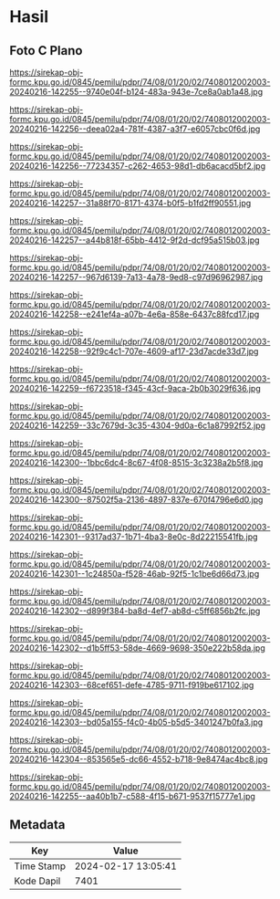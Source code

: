 # Hasil

## Foto C Plano

https://sirekap-obj-formc.kpu.go.id/0845/pemilu/pdpr/74/08/01/20/02/7408012002003-20240216-142255--9740e04f-b124-483a-943e-7ce8a0ab1a48.jpg

https://sirekap-obj-formc.kpu.go.id/0845/pemilu/pdpr/74/08/01/20/02/7408012002003-20240216-142256--deea02a4-781f-4387-a3f7-e6057cbc0f6d.jpg

https://sirekap-obj-formc.kpu.go.id/0845/pemilu/pdpr/74/08/01/20/02/7408012002003-20240216-142256--77234357-c262-4653-98d1-db6acacd5bf2.jpg

https://sirekap-obj-formc.kpu.go.id/0845/pemilu/pdpr/74/08/01/20/02/7408012002003-20240216-142257--31a88f70-8171-4374-b0f5-b1fd2ff90551.jpg

https://sirekap-obj-formc.kpu.go.id/0845/pemilu/pdpr/74/08/01/20/02/7408012002003-20240216-142257--a44b818f-65bb-4412-9f2d-dcf95a515b03.jpg

https://sirekap-obj-formc.kpu.go.id/0845/pemilu/pdpr/74/08/01/20/02/7408012002003-20240216-142257--967d6139-7a13-4a78-9ed8-c97d96962987.jpg

https://sirekap-obj-formc.kpu.go.id/0845/pemilu/pdpr/74/08/01/20/02/7408012002003-20240216-142258--e241ef4a-a07b-4e6a-858e-6437c88fcd17.jpg

https://sirekap-obj-formc.kpu.go.id/0845/pemilu/pdpr/74/08/01/20/02/7408012002003-20240216-142258--92f9c4c1-707e-4609-af17-23d7acde33d7.jpg

https://sirekap-obj-formc.kpu.go.id/0845/pemilu/pdpr/74/08/01/20/02/7408012002003-20240216-142259--f6723518-f345-43cf-9aca-2b0b3029f636.jpg

https://sirekap-obj-formc.kpu.go.id/0845/pemilu/pdpr/74/08/01/20/02/7408012002003-20240216-142259--33c7679d-3c35-4304-9d0a-6c1a87992f52.jpg

https://sirekap-obj-formc.kpu.go.id/0845/pemilu/pdpr/74/08/01/20/02/7408012002003-20240216-142300--1bbc6dc4-8c67-4f08-8515-3c3238a2b5f8.jpg

https://sirekap-obj-formc.kpu.go.id/0845/pemilu/pdpr/74/08/01/20/02/7408012002003-20240216-142300--87502f5a-2136-4897-837e-670f4796e6d0.jpg

https://sirekap-obj-formc.kpu.go.id/0845/pemilu/pdpr/74/08/01/20/02/7408012002003-20240216-142301--9317ad37-1b71-4ba3-8e0c-8d22215541fb.jpg

https://sirekap-obj-formc.kpu.go.id/0845/pemilu/pdpr/74/08/01/20/02/7408012002003-20240216-142301--1c24850a-f528-46ab-92f5-1c1be6d66d73.jpg

https://sirekap-obj-formc.kpu.go.id/0845/pemilu/pdpr/74/08/01/20/02/7408012002003-20240216-142302--d899f384-ba8d-4ef7-ab8d-c5ff6856b2fc.jpg

https://sirekap-obj-formc.kpu.go.id/0845/pemilu/pdpr/74/08/01/20/02/7408012002003-20240216-142302--d1b5ff53-58de-4669-9698-350e222b58da.jpg

https://sirekap-obj-formc.kpu.go.id/0845/pemilu/pdpr/74/08/01/20/02/7408012002003-20240216-142303--68cef651-defe-4785-9711-f919be617102.jpg

https://sirekap-obj-formc.kpu.go.id/0845/pemilu/pdpr/74/08/01/20/02/7408012002003-20240216-142303--bd05a155-f4c0-4b05-b5d5-3401247b0fa3.jpg

https://sirekap-obj-formc.kpu.go.id/0845/pemilu/pdpr/74/08/01/20/02/7408012002003-20240216-142304--853565e5-dc66-4552-b718-9e8474ac4bc8.jpg

https://sirekap-obj-formc.kpu.go.id/0845/pemilu/pdpr/74/08/01/20/02/7408012002003-20240216-142255--aa40b1b7-c588-4f15-b671-9537f15777e1.jpg


## Metadata

| Key        | Value               |
| ---------- | ------------------- |
| Time Stamp | 2024-02-17 13:05:41 |
| Kode Dapil | 7401                |



